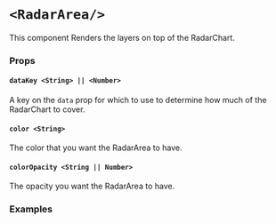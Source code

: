 # `<RadarArea/>`

This component Renders the layers on top of the RadarChart.

### Props

#### `dataKey <String> || <Number>`
A key on the `data` prop for which to use to determine how much of the RadarChart to cover.

#### `color <String>`
The color that you want the RadarArea to have.

#### `colorOpacity <String || Number>`
The opacity you want the RadarArea to have.

### Examples
```js

```
